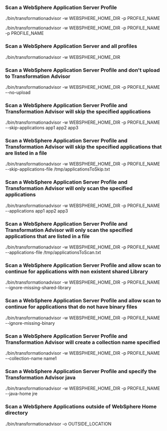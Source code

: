 ### Scan a WebSphere Application Server Profile


./bin/transformationadvisor -w WEBSPHERE_HOME_DIR -p PROFILE_NAME

./bin/transformationadvisor -w WEBSPHERE_HOME_DIR -p PROFILE_NAME -p PROFILE_NAME

### Scan a WebSphere Application Server and all profiles


./bin/transformationadvisor -w WEBSPHERE_HOME_DIR

### Scan a WebSphere Application Server Profile and don't upload to Transformation Advisor


./bin/transformationadvisor -w WEBSPHERE_HOME_DIR -p PROFILE_NAME --no-upload

### Scan a WebSphere Application Server Profile and Transformation Advisor will skip the specified applications


./bin/transformationadvisor -w WEBSPHERE_HOME_DIR -p PROFILE_NAME --skip-applications  app1 app2 app3

### Scan a WebSphere Application Server Profile and Transformation Advisor will skip the specified applications that are listed in a file


./bin/transformationadvisor -w WEBSPHERE_HOME_DIR -p PROFILE_NAME --skip-applications-file /tmp/applicationsToSkip.txt

### Scan a WebSphere Application Server Profile and Transformation Advisor will only scan the specified applications


./bin/transformationadvisor -w WEBSPHERE_HOME_DIR -p PROFILE_NAME --applications  app1 app2 app3

### Scan a WebSphere Application Server Profile and Transformation Advisor will only scan the specified applications that are listed in a file


./bin/transformationadvisor -w WEBSPHERE_HOME_DIR -p PROFILE_NAME --applications-file /tmp/applicationsToScan.txt


### Scan a WebSphere Application Server Profile and allow scan to continue for applications with non existent shared Library

./bin/transformationadvisor -w WEBSPHERE_HOME_DIR -p PROFILE_NAME --ignore-missing-shared-library

### Scan a WebSphere Application Server Profile and allow scan to continue for applications that do not have binary files

./bin/transformationadvisor -w WEBSPHERE_HOME_DIR -p PROFILE_NAME --ignore-missing-binary

### Scan a WebSphere Application Server Profile and Transformation Advisor will create a collection name specified

./bin/transformationadvisor -w WEBSPHERE_HOME_DIR -p PROFILE_NAME --collection-name name1

### Scan a WebSphere Application Server Profile and specify the Transformation Advisor java

./bin/transformationadvisor -w WEBSPHERE_HOME_DIR -p PROFILE_NAME --java-home jre

### Scan a WebSphere Applications outside of WebSphere Home directory

./bin/transformationadvisor -o OUTSIDE_LOCATION

